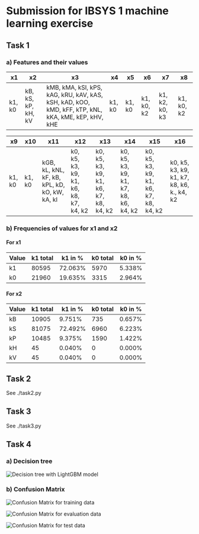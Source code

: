 # Submission for IBSYS 1 machine learning exercise

<!-- View with [ctrl]+[shift]+[v] -->

## Task 1

### a) Features and their values

| x1             | x2                              | x3                                                                                       | x4        | x5        | x6        | x7               | x8        |
|----------------|--------------------------------|------------------------------------------------------------------------------------------|-----------|-----------|-----------|------------------|-----------|
| k1, k0         | kB, kS, kP, kH, kV            | kMB, kMA, kSI, kPS, kAG, kRU, kAV, kAS, kSH, kAD, kOO, kMD, kFF, kTP, kNL, kKA, kME, kEP, kHV, kHE | k1, k0    | k1, k0    | k1, k0, k2 | k1, k2, k0, k3   | k1, k0, k2 |

| x9             | x10      | x11                                      | x12                                            | x13                                            | x14                                            | x15                                            | x16                                      |
|----------------|----------|------------------------------------------|------------------------------------------------|------------------------------------------------|------------------------------------------------|------------------------------------------------|------------------------------------------|
| k1, k0         | k1, k0   | kGB, kL, kNL, kF, kB, kPL, kD, kO, kW, kA, kI | k0, k5, k3, k9, k1, k6, k8, k7, k4, k2         | k0, k5, k3, k9, k1, k6, k7, k8, k4, k2         | k0, k5, k3, k9, k1, k7, k8, k6, k4, k2         | k0, k5, k3, k9, k1, k6, k7, k8, k4, k2         | k0, k5, k3, k9, k1, k7, k8, k6, k., k4, k2 |

### b) Frequencies of values for x1 and x2

#### For x1

| Value     | k1 total   | k1 in %    | k0 total   | k0 in %    |
|-----------|------------|------------|------------|------------|
| k1        | 80595      | 72.063%    | 5970       | 5.338%     |
| k0        | 21960      | 19.635%    | 3315       | 2.964%     |

#### For x2

| Value     | k1 total   | k1  in %   | k0 total   | k0 in %    |
|-----------|------------|------------|------------|------------|
| kB        | 10905      | 9.751%     | 735        | 0.657%     |
| kS        | 81075      | 72.492%    | 6960       | 6.223%     |
| kP        | 10485      | 9.375%     | 1590       | 1.422%     |
| kH        | 45         | 0.040%     | 0          | 0.000%     |
| kV        | 45         | 0.040%     | 0          | 0.000%     |

## Task 2

See ./task2.py

## Task 3

See ./task3.py

## Task 4

### a) Decision tree

![Decision tree with LightGBM model](./images/tree.png)

### b) Confusion Matrix

![Confusion Matrix for training data](./images/confusion_matrix_training_data.png)

![Confusion Matrix for evaluation data](./images/confusion_matrix_evaluation_data.png)

![Confusion Matrix for test data](./images/confusion_matrix_test_data.png)

